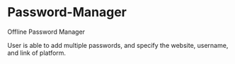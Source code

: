 # Password-Manager
Offline Password Manager

User is able to add multiple passwords, and specify the website, username, and link of platform.
